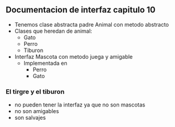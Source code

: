 ## Documentacion de interfaz capitulo 10

- Tenemos clase abstracta padre Animal con metodo abstracto
- Clases que heredan de animal: 
   - Gato
   - Perro
   - Tiburon
- Interfaz Mascota con metodo juega y amigable
   - Implementada en 
     - Perro
     - Gato

### El tirgre y el tiburon
- no pueden tener la interfaz ya que no son mascotas
- no son amigables
- son salvajes